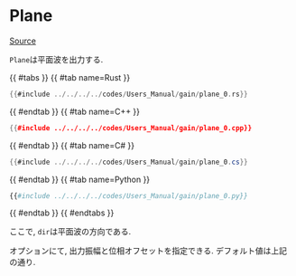 # Plane
[Source](https://github.com/shinolab/autd3-rs/blob/v32.0.0/autd3/src/datagram/gain/plane.rs)

`Plane`は平面波を出力する.

{{ #tabs }}
{{ #tab name=Rust }}
```rust
{{#include ../../../../codes/Users_Manual/gain/plane_0.rs}}
```
{{ #endtab }}
{{ #tab name=C++ }}
```cpp
{{#include ../../../../codes/Users_Manual/gain/plane_0.cpp}}
```
{{ #endtab }}
{{ #tab name=C# }}
```cs
{{#include ../../../../codes/Users_Manual/gain/plane_0.cs}}
```
{{ #endtab }}
{{ #tab name=Python }}
```python
{{#include ../../../../codes/Users_Manual/gain/plane_0.py}}
```
{{ #endtab }}
{{ #endtabs }}

ここで, `dir`は平面波の方向である.

オプションにて, 出力振幅と位相オフセットを指定できる.
デフォルト値は上記の通り.
